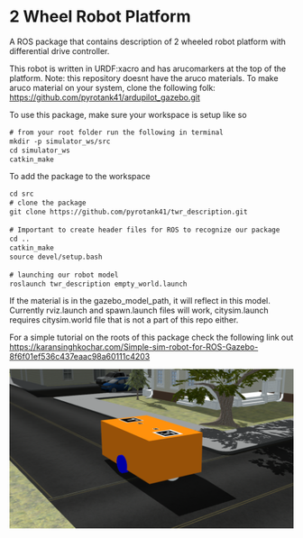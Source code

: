 # 2 Wheel Robot Platform 
A ROS package that contains description of 2 wheeled robot platform with differential drive controller.

This robot is written in URDF:xacro and has arucomarkers at the top of the platform. Note: this repository doesnt have the aruco materials.
To make aruco material on your system, clone the following folk: https://github.com/pyrotank41/ardupilot_gazebo.git

To use this package, make sure your workspace is setup like so
~~~
# from your root folder run the following in terminal 
mkdir -p simulator_ws/src
cd simulator_ws
catkin_make

~~~
To add the package to the workspace
~~~
cd src 
# clone the package
git clone https://github.com/pyrotank41/twr_description.git

# Important to create header files for ROS to recognize our package
cd ..
catkin_make
source devel/setup.bash

# launching our robot model
roslaunch twr_description empty_world.launch
~~~





If the material is in the gazebo_model_path, it will reflect in this model.
Currently rviz.launch and spawn.launch files will work, citysim.launch requires citysim.world file that is not a part of this repo either.

For a simple tutorial on the roots of this package check the following link out
https://karansinghkochar.com/Simple-sim-robot-for-ROS-Gazebo-8f6f01ef536c437eaac98a60111c4203

![Screenshot](./images/robot.png)
